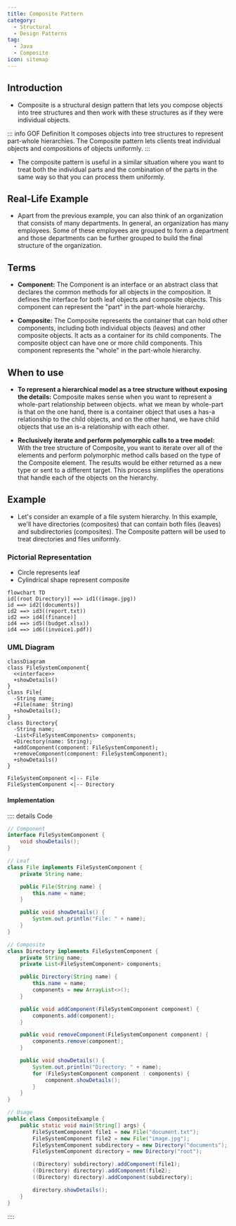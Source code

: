 ```yaml
---
title: Composite Pattern
category:
  - Structural
  - Design Patterns
tag:
  - Java
  - Composite
icon: sitemap
---
```


## Introduction

- Composite is a structural design pattern that lets you compose objects into tree structures and then work with these structures as if they were individual objects.

::: info GOF Definition
It composes objects into tree structures to represent part-whole hierarchies. The Composite pattern lets clients treat individual objects and compositions of objects uniformly.
:::

- The composite pattern is useful in a similar situation where you want to treat both the individual parts and the combination of the parts in the same way so that you can process them uniformly.

## Real-Life Example

- Apart from the previous example, you can also think of an organization that consists of many departments. In general, an organization has many employees. Some of these employees are grouped to form a department and those departments can be further grouped to build the final structure of the organization.

## Terms

- **Component:** The Component is an interface or an abstract class that declares the common methods for all objects in the composition. It defines the interface for both leaf objects and composite objects. This component can represent the "part" in the part-whole hierarchy.

- **Composite:** The Composite represents the container that can hold other components, including both individual objects (leaves) and other composite objects. It acts as a container for its child components. The composite object can have one or more child components. This component represents the "whole" in the part-whole hierarchy.

## When to use

- **To represent a hierarchical model as a tree structure without exposing the details:** Composite makes sense when you want to represent a whole-part relationship between objects. what we mean by whole-part is that on the one hand, there is a container object that uses a has-a relationship to the child objects, and on the other hand, we have child objects that use an is-a relationship with each other.

- **Reclusively iterate and perform polymorphic calls to a tree model:** With the tree structure of Composite, you want to iterate over all of the elements and perform polymorphic method calls based on the type of the Composite element. The results would be either returned as a new type or sent to a different target. This process simplifies the operations that handle each of the objects on the hierarchy.

## Example

- Let's consider an example of a file system hierarchy. In this example, we'll have directories (composites) that can contain both files (leaves) and subdirectories (composites). The Composite pattern will be used to treat directories and files uniformly.

### Pictorial Representation

- Circle represents leaf
- Cylindrical shape represent composite

```mermaid
flowchart TD
id[(root Directory)] ==> id1((image.jpg))
id ==> id2[(documents)]
id2 ==> id3((report.txt))
id2 ==> id4[(finance)]
id4 ==> id5((budget.xlsx))
id4 ==> id6((invoice1.pdf))
```

### UML Diagram

```mermaid
classDiagram
class FileSystemComponent{
  <<interface>>
  +showDetails()
}
class File{
  -String name;
  +File(name: String)
  +showDetails();
}
class Directory{
  -String name;
  -List<FileSystemComponents> components;
  +Directory(name: String);
  +addComponent(component: FileSystemComponent);
  +removeComponent(component: FileSystemComponent);
  +showDetails()
}

FileSystemComponent <|-- File
FileSystemComponent <|-- Directory
```

#### Implementation

:::: details Code

```java
// Component
interface FileSystemComponent {
    void showDetails();
}
```

```java
// Leaf
class File implements FileSystemComponent {
    private String name;

    public File(String name) {
        this.name = name;
    }

    public void showDetails() {
        System.out.println("File: " + name);
    }
}
```

```java
// Composite
class Directory implements FileSystemComponent {
    private String name;
    private List<FileSystemComponent> components;

    public Directory(String name) {
        this.name = name;
        components = new ArrayList<>();
    }

    public void addComponent(FileSystemComponent component) {
        components.add(component);
    }

    public void removeComponent(FileSystemComponent component) {
        components.remove(component);
    }

    public void showDetails() {
        System.out.println("Directory: " + name);
        for (FileSystemComponent component : components) {
            component.showDetails();
        }
    }
}
```

```java
// Usage
public class CompositeExample {
    public static void main(String[] args) {
        FileSystemComponent file1 = new File("document.txt");
        FileSystemComponent file2 = new File("image.jpg");
        FileSystemComponent subdirectory = new Directory("documents");
        FileSystemComponent directory = new Directory("root");

        ((Directory) subdirectory).addComponent(file1);
        ((Directory) directory).addComponent(file2);
        ((Directory) directory).addComponent(subdirectory);

        directory.showDetails();
    }
}
```

::::

<Replit user="sumanthtatipamula" repl="CompositePattern" file="Main.java"/>

